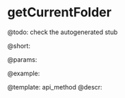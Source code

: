 getCurrentFolder
=============


@todo:
	check the autogenerated stub

@short:
	

@params:





@example:

@template:	api_method
@descr:


